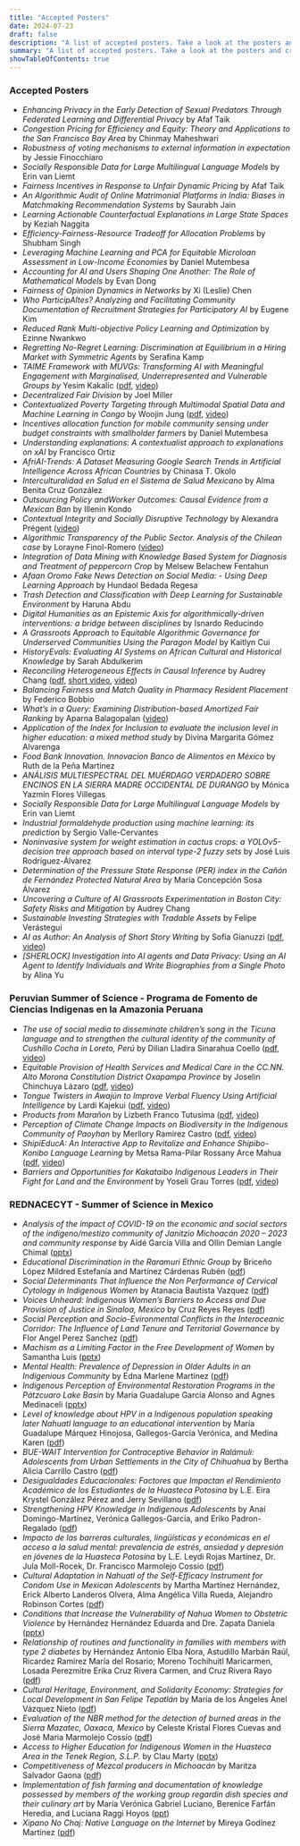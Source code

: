 ```yaml
---
title: "Accepted Posters"
date: 2024-07-23
draft: false
description: "A list of accepted posters. Take a look at the posters and create a list of questions you would like to ask the authors."
summary: "A list of accepted posters. Take a look at the posters and create a list of questions you would like to ask the authors."
showTableOfContents: true
---
```


### Accepted Posters

- *Enhancing Privacy in the Early Detection of Sexual Predators Through Federated Learning and Differential Privacy* by Afaf Taik
- *Congestion Pricing for Efficiency and Equity: Theory and Applications to the San Francisco Bay Area* by Chinmay Maheshwari
- *Robustness of voting mechanisms to external information in expectation* by Jessie Finocchiaro
- *Socially Responsible Data for Large Multilingual Language Models* by Erin van Liemt
- *Fairness Incentives in Response to Unfair Dynamic Pricing* by Afaf Taik
- *An Algorithmic Audit of Online Matrimonial Platforms in India: Biases in Matchmaking Recommendation Systems* by Saurabh Jain
- *Learning Actionable Counterfactual Explanations in Large State Spaces* by Keziah Naggita
- *Efficiency-Fairness-Resource Tradeoff for Allocation Problems* by Shubham Singh
- *Leveraging Machine Learning and PCA for Equitable Microloan Assessment in Low-Income Economies* by Daniel Mutembesa
- *Accounting for AI and Users Shaping One Another: The Role of Mathematical Models* by Evan Dong
- *Fairness of Opinion Dynamics in Networks* by Xi (Leslie) Chen
- *Who ParticipAItes? Analyzing and Facilitating Community Documentation of Recruitment Strategies for Participatory AI* by Eugene Kim
- *Reduced Rank Multi-objective Policy Learning and Optimization* by Ezinne Nwankwo
- *Regretting No-Regret Learning: Discrimination at Equilibrium in a Hiring Market with Symmetric Agents* by Serafina Kamp
- *TAIME Framework with MUVGs: Transforming AI with Meaningful Engagement with Marginalised, Underrepresented and Vulnerable Groups by* Yesim Kakalic ([pdf](posters/4_yesim_kakalic.pdf), [video](https://tinyurl.com/48s4tsw6))
- *Decentralized Fair Division* by Joel Miller
- *Contextualized Poverty Targeting through Multimodal Spatial Data and Machine Learning in Congo* by Woojin Jung ([pdf](posters/1_woojin_jung.pdf), [video](https://tinyurl.com/r4tpda6p))
- *Incentives allocation function for mobile community sensing under budget constraints with smallholder farmers* by Daniel Mutembesa
- *Understanding explanations: A contextualist approach to explanations on xAI* by Francisco Ortiz
- *AfriAI-Trends: A Dataset Measuring Google Search Trends in Artificial Intelligence Across African Countries* by Chinasa T. Okolo
- *Interculturalidad en Salud en el Sistema de Salud Mexicano* by Alma Benita Cruz González
- *Outsourcing Policy andWorker Outcomes: Causal Evidence from a Mexican Ban* by Illenin Kondo
- *Contextual Integrity and Socially Disruptive Technology* by Alexandra Prégent ([video](https://tinyurl.com/5n69aafc))
- *Algorithmic Transparency of the Public Sector. Analysis of the Chilean case* by Lorayne Finol-Romero ([video](https://tinyurl.com/4hscjkpf))
- *Integration of Data Mining with Knowledge Based System for Diagnosis and Treatment of peppercorn Crop* by Melsew Belachew Fentahun
- *Afaan Oromo Fake News Detection on Social Media: - Using Deep Learning Approach* by Hundaol Bedada Regesa
- *Trash Detection and Classification with Deep Learning for Sustainable Environment* by Haruna Abdu
- *Digital Humanities as an Epistemic Axis for algorithmically-driven interventions: a bridge between disciplines* by Isnardo Reducindo
- *A Grassroots Approach to Equitable Algorithmic Governance for Underserved Communities Using the Paragon Model* by Kaitlyn Cui
- *HistoryEvals: Evaluating AI Systems on African Cultural and Historical Knowledge* by Sarah Abdulkerim
- *Reconciling Heterogeneous Effects in Causal Inference* by Audrey Chang ([pdf](posters/2_audrey_chang.pdf), [short video](https://tinyurl.com/przxht6h), [video](https://tinyurl.com/3rk2wnmh))
- *Balancing Fairness and Match Quality in Pharmacy Resident Placement* by Federico Bobbio
- *What’s in a Query: Examining Distribution-based Amortized Fair Ranking* by Aparna Balagopalan ([video](https://tinyurl.com/57kacfk6))
- *Application of the Index for Inclusion to evaluate the inclusion level in higher education: a mixed method study* by Divina Margarita Gómez Alvarenga
- *Food Bank Innovation. Innovacion Banco de Alimentos en México* by Ruth de la Peña Martinez
- *ANÁLISIS MULTIESPECTRAL DEL MUÉRDAGO VERDADERO SOBRE ENCINOS EN LA SIERRA MADRE OCCIDENTAL DE DURANGO* by Mónica Yazmín Flores Villegas
- *Socially Responsible Data for Large Multilingual Language Models* by Erin van Liemt
- *Industrial formaldehyde production using machine learning: its prediction* by Sergio Valle-Cervantes
- *Noninvasive system for weight estimation in cactus crops: a YOLOv5-decision tree approach based on interval type-2 fuzzy sets* by José Luis Rodríguez-Álvarez
- *Determination of the Pressure State Response (PER) index in the Cañón de Fernández Protected Natural Area* by María Concepción Sosa Álvarez
- *Uncovering a Culture of AI Grassroots Experimentation in Boston City: Safety Risks and Mitigation* by Audrey Chang
- *Sustainable Investing Strategies with Tradable Assets* by Felipe Verástegui
- *AI as Author: An Analysis of Short Story Writing* by Sofia Gianuzzi ([pdf](posters/3_sofia_gianuzzi.pdf), [video](https://tinyurl.com/rpas9av3))
- *[SHERLOCK] Investigation into AI agents and Data Privacy: Using an AI Agent to Identify Individuals and Write Biographies from a Single Photo* by Alina Yu

### Peruvian Summer of Science - Programa de Fomento de Ciencias Indigenas en la Amazonia Peruana
- *The use of social media to disseminate children’s song in the Ticuna language and to strengthen the cultural identity of the community of Cushillo Cocha in Loreto, Perú* by Dilian Lladira Sinarahua Coello ([pdf](posters/Poster-PFCIAP-DilianSinarahua.pdf), [video](https://tinyurl.com/2x95v34r))
- *Equitable Provision of Health Services and Medical Care in the CC.NN. Alto Morona Constitution District Oxapampa Province* by Joselin Chinchuya Lázaro ([pdf](posters/Poster-PFCIAP-JoselinChinchuya.pdf), [video](https://tinyurl.com/mvveu8rj))
- *Tongue Twisters in Awajún to Improve Verbal Fluency Using Artificial Intelligence* by Lardi Kajekui ([pdf](posters/Poster-PFCIAP-LardiKajekui.pdf), [video](https://tinyurl.com/5yhctjfk))
- *Products from Marañon* by Lizbeth Franco Tutusima ([pdf](posters/Poster-PFCIAP-LizbethFranco.pdf), [video](https://tinyurl.com/4chmmedb))
- *Perception of Climate Change Impacts on Biodiversity in the Indigenous Community of Paoyhan* by Merllory Ramirez Castro ([pdf](posters/Poster-PFCIAP-MerlloryRamirez.pdf), [video](https://tinyurl.com/53hpby8u))
- *ShipiEducA: An Interactive App to Revitalize and Enhance Shipibo-Konibo Language Learning* by Metsa Rama-Pilar Rossany Arce Mahua ([pdf](posters/Poster-PFCIAP-PilarArce.pdf), [video](https://tinyurl.com/ystn2zn9))
- *Barriers and Opportunities for Kakataibo Indigenous Leaders in Their Fight for Land and the Environment* by Yoseli Grau Torres ([pdf](posters/Poster-PFCIAP-YoseliGrau.pdf), [video](https://tinyurl.com/2s4936x8))

### REDNACECYT - Summer of Science in Mexico
- *Analysis of the impact of COVID-19 on the economic and social sectors of the indigeno/mestizo community of Janitzio Michoacán 2020 – 2023 and community response* by Aidé García Villa and Ollin Demian Langle Chimal ([pptx](posters/rednacecyt_1_aide_garcia.pptx))
- *Educational Discrimination in the Raramuri Ethnic Group* by Briceño López Mildred Estefanía and Martínez Cárdenas Rubén ([pdf](posters/rednacecyt_2_mildred_briceno.pdf))
- *Social Determinants That Influence the Non Performance of Cervical Cytology in Indigenous Women* by Atanacia Bautista Vazquez ([pdf](posters/rednacecyt_3_atanacia_bautista_vazquez.pdf))
- *Voices Unheard: Indigenous Women’s Barriers to Access and Due Provision of Justice in Sinaloa, Mexico* by Cruz Reyes Reyes ([pdf](posters/rednacecyt_4_lic_cruz.pdf))
- *Social Perception and Socio-Evironmental Conflicts in the Interoceanic Corridor: The Influence of Land Tenure and Territorial Governance* by Flor Angel Perez Sanchez ([pdf](posters/rednacecyt_5_flor_angel_perez_sanchez.pdf))
- *Machism as a Limiting Factor in the Free Development of Women* by Samantha Luis ([pptx](posters/rednacecyt_7_samantha_luis.pptx))
- *Mental Health: Prevalence of Depression in Older Adults in an Indigenious Community* by Edna Marlene Martínez ([pdf](posters/rednacecyt_8_edna_marlene.pdf))
- *Indigenous Perception of Environmental Restoration Programs in the Pátzcuaro Lake Basin* by Maria Guadalupe Garcia Alonso and Agnes Medinaceli ([pptx](posters/rednacecyt_9_maria_guadalupe_garcia_alonso.pptx))
- *Level of knowledge about HPV in a Indigenous population speaking later Nahuatl language to an educational intervention* by María Guadalupe Márquez Hinojosa, Gallegos-García Verónica, and Medina Karen ([pdf](posters/rednacecyt_10_maria_guadalupe.pdf))
- *BUE-WAIT Intervention for Contraceptive Behavior in Ralámuli: Adolescents from Urban Settlements in the City of Chihuahua* by Bertha Alicia Carrillo Castro ([pdf](posters/rednacecyt_11_bertha_alicia_carrillo_castro.pdf))
- *Desigualdades Educacionales: Factores que Impactan el Rendimiento Académico de los Estudiantes de la Huasteca Potosina* by L.E. Eira Krystel González Pérez and Jerry Sevillano ([pdf](posters/rednacecyt_12_eira_gonzalez.pdf))
- *Strengthening HPV Knowledge in Indigenous Adolescents* by Anaí Domingo-Martínez, Verónica Gallegos-García, and Eriko Padron-Regalado ([pdf](posters/rednacecyt_13_anai_domingo_martinez.pdf))
- *Impacto de las barreras culturales, lingüísticas y económicas en el acceso a la salud mental: prevalencia de estrés, ansiedad y depresión en jóvenes de la Huasteca Potosina* by L.E. Leydi Rojas Martínez, Dr. Jula Moll-Rocek, Dr. Francisco Marmolejo Cossio ([pdf](posters/rednacecyt_16_leydi_rojas.pdf))
- *Cultural Adaptation in Nahuatl of the Self-Efficacy Instrument for Condom Use in Mexican Adolescents* by Martha Martínez Hernández, Erick Alberto Landeros Olvera, Alma Angélica Villa Rueda, Alejandro Robinson Cortes ([pdf](posters/rednacecyt_17_martha_martinez.pdf))
- *Conditions that Increase the Vulnerability of Nahua Women to Obstetric Violence* by Hernández Hernández Eduarda and Dre. Zapata Daniela ([pptx](posters/rednacecyt_18_edyt_hdez.pptx))
- *Relationship of routines and functionality in families with members with type 2 diabetes* by Hernández Antonio Elba Nora, Astudillo Marbán Raúl, Ricardez Ramírez María del Rosario; Moreno Tochihuitl Maricarmen, Losada Perezmitre Erika
Cruz Rivera Carmen, and Cruz Rivera Rayo ([pdf](posters/rednacecyt_19_elba_nora_hernandez.pdf))
- *Cultural Heritage, Environment, and Solidarity Economy: Strategies for Local Development in San Felipe Tepatlán* by María de los Ángeles Anel Vázquez Nieto ([pdf](posters/rednacecyt_20_anel_vazquez.pdf))
- *Evaluation of the NBR method for the detection of burned areas in the Sierra Mazatec, Oaxaca, Mexico* by Celeste Kristal Flores Cuevas and José Maria Marmolejo Cossío ([pdf](posters/rednacecyt_21_celeste_kristall.pdf))
- *Access to Higher Education for Indigenous Women in the Huasteca Area in the Tenek Region, S.L.P.* by Clau Marty ([pptx](posters/rednacecyt_22_clau_marty.pptx))
- *Competitiveness of Mezcal producers in Michoacán* by Maritza Salvador Gaona ([pdf](posters/rednacecyt_23_maritza_salvador_gaona.pdf))
- *Implementation of fish farming and documentation of knowledge possessed by members of the working group regardin dish species and their culinary art* by María Verónica Gabriel Luciano, Berenice Farfán Heredia, and Luciana Raggi Hoyos ([ppt](posters/rednacecyt_25_veronica_gabriel.ppt))
- *Xipano No Chaj: Native Language on the Internet* by Mireya Godínez Martínez ([pdf](posters/rednacecyt_26_mireya_godinez_martinez.pdf))